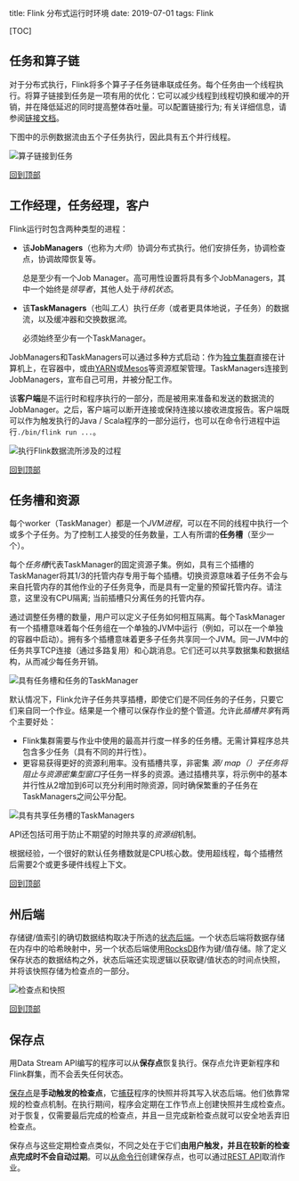 title: Flink 分布式运行时环境
date: 2019-07-01
tags: Flink

[TOC]

## 任务和算子链

对于分布式执行，Flink将多个算子子任务链串联成任务。每个任务由一个线程执行。将算子链接到任务是一项有用的优化：它可以减少线程到线程切换和缓冲的开销，并在降低延迟的同时提高整体吞吐量。可以配置链接行为; 有关详细信息，请参阅[链接文档](https://ci.apache.org/projects/flink/flink-docs-release-1.8/dev/stream/operators/#task-chaining-and-resource-groups)。

下图中的示例数据流由五个子任务执行，因此具有五个并行线程。

![算子链接到任务](https://ci.apache.org/projects/flink/flink-docs-release-1.8/fig/tasks_chains.svg)

[ 回到顶部](https://ci.apache.org/projects/flink/flink-docs-release-1.8/concepts/runtime.html#top)

## 工作经理，任务经理，客户

Flink运行时包含两种类型的进程：

- 该**JobManagers**（也称为*大师*）协调分布式执行。他们安排任务，协调检查点，协调故障恢复等。

  总是至少有一个Job Manager。高可用性设置将具有多个JobManagers，其中一个始终是*领导者*，其他人处于*待机状态*。

- 该**TaskManagers**（也叫*工人*）执行*任务*（或者更具体地说，子任务）的数据流，以及缓冲器和交换数据*流*。

  必须始终至少有一个TaskManager。

JobManagers和TaskManagers可以通过多种方式启动：作为[独立集群](https://ci.apache.org/projects/flink/flink-docs-release-1.8/ops/deployment/cluster_setup.html)直接在计算机上，在容器中，或由[YARN](https://ci.apache.org/projects/flink/flink-docs-release-1.8/ops/deployment/yarn_setup.html)或[Mesos](https://ci.apache.org/projects/flink/flink-docs-release-1.8/ops/deployment/mesos.html)等资源框架管理。TaskManagers连接到JobManagers，宣布自己可用，并被分配工作。

该**客户端**是不运行时和程序执行的一部分，而是被用来准备和发送的数据流的JobManager。之后，客户端可以断开连接或保持连接以接收进度报告。客户端既可以作为触发执行的Java / Scala程序的一部分运行，也可以在命令行进程中运行`./bin/flink run ...`。

![执行Flink数据流所涉及的过程](https://ci.apache.org/projects/flink/flink-docs-release-1.8/fig/processes.svg)

[ 回到顶部](https://ci.apache.org/projects/flink/flink-docs-release-1.8/concepts/runtime.html#top)

## 任务槽和资源

每个worker（TaskManager）都是一个*JVM进程*，可以在不同的线程中执行一个或多个子任务。为了控制工人接受的任务数量，工人有所谓的**任务槽**（至少一个）。

每个*任务槽*代表TaskManager的固定资源子集。例如，具有三个插槽的TaskManager将其1/3的托管内存专用于每个插槽。切换资源意味着子任务不会与来自托管内存的其他作业的子任务竞争，而是具有一定量的预留托管内存。请注意，这里没有CPU隔离; 当前插槽只分离任务的托管内存。

通过调整任务槽的数量，用户可以定义子任务如何相互隔离。每个TaskManager有一个插槽意味着每个任务组在一个单独的JVM中运行（例如，可以在一个单独的容器中启动）。拥有多个插槽意味着更多子任务共享同一个JVM。同一JVM中的任务共享TCP连接（通过多路复用）和心跳消息。它们还可以共享数据集和数据结构，从而减少每任务开销。

![具有任务槽和任务的TaskManager](https://ci.apache.org/projects/flink/flink-docs-release-1.8/fig/tasks_slots.svg)

默认情况下，Flink允许子任务共享插槽，即使它们是不同任务的子任务，只要它们来自同一个作业。结果是一个槽可以保存作业的整个管道。允许此*插槽共享*有两个主要好处：

- Flink集群需要与作业中使用的最高并行度一样多的任务槽。无需计算程序总共包含多少任务（具有不同的并行性）。
- 更容易获得更好的资源利用率。没有插槽共享，非密集 *源/ map（）*子任务将阻止与资源密集型*窗口*子任务一样多的资源。通过插槽共享，将示例中的基本并行性从2增加到6可以充分利用时隙资源，同时确保繁重的子任务在TaskManagers之间公平分配。

![具有共享任务槽的TaskManagers](https://ci.apache.org/projects/flink/flink-docs-release-1.8/fig/slot_sharing.svg)

API还包括可用于防止不期望的时隙共享的*资源组*机制。

根据经验，一个很好的默认任务槽数就是CPU核心数。使用超线程，每个插槽然后需要2个或更多硬件线程上下文。

[ 回到顶部](https://ci.apache.org/projects/flink/flink-docs-release-1.8/concepts/runtime.html#top)

## 州后端

存储键/值索引的确切数据结构取决于所选的[状态后端](https://ci.apache.org/projects/flink/flink-docs-release-1.8/ops/state/state_backends.html)。一个状态后端将数据存储在内存中的哈希映射中，另一个状态后端使用[RocksDB](http://rocksdb.org/)作为键/值存储。除了定义保存状态的数据结构之外，状态后端还实现逻辑以获取键/值状态的时间点快照，并将该快照存储为检查点的一部分。

![检查点和快照](https://ci.apache.org/projects/flink/flink-docs-release-1.8/fig/checkpoints.svg)

[ 回到顶部](https://ci.apache.org/projects/flink/flink-docs-release-1.8/concepts/runtime.html#top)

## 保存点

用Data Stream API编写的程序可以从**保存点**恢复执行。保存点允许更新程序和Flink群集，而不会丢失任何状态。

[保存点](https://ci.apache.org/projects/flink/flink-docs-release-1.8/ops/state/savepoints.html)是**手动触发的检查点**，它[捕获](https://ci.apache.org/projects/flink/flink-docs-release-1.8/ops/state/savepoints.html)程序的快照并将其写入状态后端。他们依靠常规的检查点机制。在执行期间，程序会定期在工作节点上创建快照并生成检查点。对于恢复，仅需要最后完成的检查点，并且一旦完成新检查点就可以安全地丢弃旧检查点。

保存点与这些定期检查点类似，不同之处在于它们**由用户触发，**并且在较新的检查点完成时**不会自动过期**。可以[从命令行](https://ci.apache.org/projects/flink/flink-docs-release-1.8/ops/cli.html#savepoints)创建保存点，也可以通过[REST API](https://ci.apache.org/projects/flink/flink-docs-release-1.8/monitoring/rest_api.html#cancel-job-with-savepoint)取消作业。